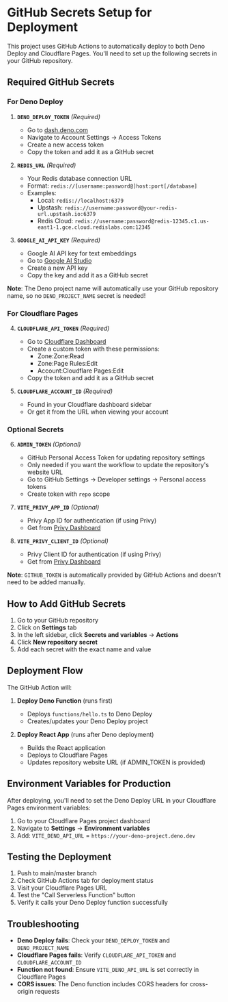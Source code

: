 # GitHub Secrets Setup for Deployment

This project uses GitHub Actions to automatically deploy to both Deno Deploy and Cloudflare Pages. You'll need to set up the following secrets in your GitHub repository.

## Required GitHub Secrets

### For Deno Deploy
1. **`DENO_DEPLOY_TOKEN`** *(Required)*
   - Go to [dash.deno.com](https://dash.deno.com)
   - Navigate to Account Settings → Access Tokens
   - Create a new access token
   - Copy the token and add it as a GitHub secret

2. **`REDIS_URL`** *(Required)*
   - Your Redis database connection URL
   - Format: `redis://[username:password@]host:port[/database]`
   - Examples:
     - Local: `redis://localhost:6379`
     - Upstash: `redis://username:password@your-redis-url.upstash.io:6379`
     - Redis Cloud: `redis://username:password@redis-12345.c1.us-east1-1.gce.cloud.redislabs.com:12345`

3. **`GOOGLE_AI_API_KEY`** *(Required)*
   - Google AI API key for text embeddings
   - Go to [Google AI Studio](https://aistudio.google.com/app/apikey)
   - Create a new API key
   - Copy the key and add it as a GitHub secret

**Note**: The Deno project name will automatically use your GitHub repository name, so no `DENO_PROJECT_NAME` secret is needed!

### For Cloudflare Pages
4. **`CLOUDFLARE_API_TOKEN`** *(Required)*
   - Go to [Cloudflare Dashboard](https://dash.cloudflare.com/profile/api-tokens)
   - Create a custom token with these permissions:
     - Zone:Zone:Read
     - Zone:Page Rules:Edit
     - Account:Cloudflare Pages:Edit
   - Copy the token and add it as a GitHub secret

5. **`CLOUDFLARE_ACCOUNT_ID`** *(Required)*
   - Found in your Cloudflare dashboard sidebar
   - Or get it from the URL when viewing your account

### Optional Secrets
6. **`ADMIN_TOKEN`** *(Optional)*
   - GitHub Personal Access Token for updating repository settings
   - Only needed if you want the workflow to update the repository's website URL
   - Go to GitHub Settings → Developer settings → Personal access tokens
   - Create token with `repo` scope

7. **`VITE_PRIVY_APP_ID`** *(Optional)*
   - Privy App ID for authentication (if using Privy)
   - Get from [Privy Dashboard](https://dashboard.privy.io/)

8. **`VITE_PRIVY_CLIENT_ID`** *(Optional)*
   - Privy Client ID for authentication (if using Privy)
   - Get from [Privy Dashboard](https://dashboard.privy.io/)

**Note**: `GITHUB_TOKEN` is automatically provided by GitHub Actions and doesn't need to be added manually.

## How to Add GitHub Secrets

1. Go to your GitHub repository
2. Click on **Settings** tab
3. In the left sidebar, click **Secrets and variables** → **Actions**
4. Click **New repository secret**
5. Add each secret with the exact name and value

## Deployment Flow

The GitHub Action will:

1. **Deploy Deno Function** (runs first)
   - Deploys `functions/hello.ts` to Deno Deploy
   - Creates/updates your Deno Deploy project

2. **Deploy React App** (runs after Deno deployment)
   - Builds the React application
   - Deploys to Cloudflare Pages
   - Updates repository website URL (if ADMIN_TOKEN is provided)

## Environment Variables for Production

After deploying, you'll need to set the Deno Deploy URL in your Cloudflare Pages environment variables:

1. Go to your Cloudflare Pages project dashboard
2. Navigate to **Settings** → **Environment variables**
3. Add: `VITE_DENO_API_URL` = `https://your-deno-project.deno.dev`

## Testing the Deployment

1. Push to main/master branch
2. Check GitHub Actions tab for deployment status
3. Visit your Cloudflare Pages URL
4. Test the "Call Serverless Function" button
5. Verify it calls your Deno Deploy function successfully

## Troubleshooting

- **Deno Deploy fails**: Check your `DENO_DEPLOY_TOKEN` and `DENO_PROJECT_NAME`
- **Cloudflare Pages fails**: Verify `CLOUDFLARE_API_TOKEN` and `CLOUDFLARE_ACCOUNT_ID`
- **Function not found**: Ensure `VITE_DENO_API_URL` is set correctly in Cloudflare Pages
- **CORS issues**: The Deno function includes CORS headers for cross-origin requests
